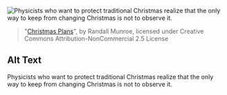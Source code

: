 ![Physicists who want to protect traditional Christmas realize that the only way to keep from changing Christmas is not to observe it.](https://imgs.xkcd.com/comics/christmas_plans.png)
> "[Christmas Plans](https://xkcd.com/679/)", by Randall Munroe, licensed under Creative Commons Attribution-NonCommercial 2.5 License

## Alt Text
Physicists who want to protect traditional Christmas realize that the only way to keep from changing Christmas is not to observe it.
